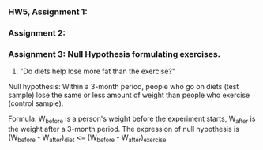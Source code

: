 ### HW5, Assignment 1:

### Assignment 2:

### Assignment 3: Null Hypothesis formulating exercises.
1. "Do diets help lose more fat than the exercise?"

Null hypothesis: Within a 3-month period, people who go on diets (test sample) lose the same or less amount of weight than people who exercise (control sample).

Formula: W<sub>before</sub> is a person's weight before the experiment starts, W<sub>after</sub> is the weight after a 3-month period. The expression of null hypothesis is (W<sub>before</sub> - W<sub>after</sub>)<sub>diet</sub> <= (W<sub>before</sub> - W<sub>after</sub>)<sub>exercise</sub>
